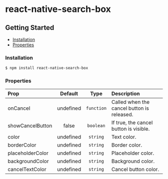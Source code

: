 # react-native-search-box

## Getting Started

- [Installation](#installation)
- [Properties](#properties)

### Installation

```bash
$ npm install react-native-search-box
```

### Properties

| Prop  | Default  | Type | Description |
| :------------ |:---------------:| :---------------:| :-----|
| onCancel | undefined | `function` | Called when the cancel button is released. |
| showCancelButton | false | `boolean` | If true, the cancel button is visible. |
| color | undefined | `string` | Text color. |
| borderColor | undefined | `string` | Border color. |
| placeholderColor | undefined | `string` | Placeholder color. |
| backgroundColor | undefined | `string` | Background color. |
| cancelTextColor | undefined | `string` | Cancel button color. |
